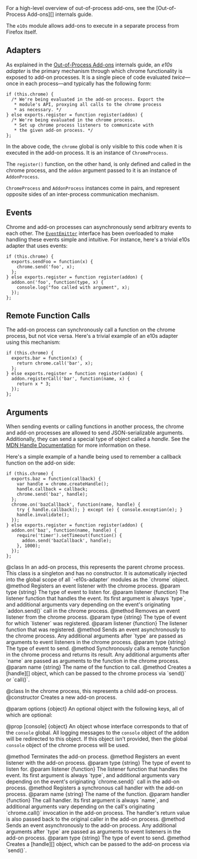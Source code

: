<span class="aside">
For a high-level overview of out-of-process add-ons, see the [Out-of-Process Add-ons][] internals guide.
</span>

The `e10s` module allows add-ons to execute in a separate process from Firefox
itself.

## Adapters ##

As explained in the [Out-of-Process Add-ons][] internals guide, an *e10s
adapter* is the primary mechanism through which chrome functionality is exposed
to add-on processes. It is a single piece of code evaluated *twice*&mdash;once
in each process&mdash;and typically has the following form:

    if (this.chrome) {
      /* We're being evaluated in the add-on process. Export the
       * module's API, proxying all calls to the chrome process
       * as necessary. */
    } else exports.register = function register(addon) {
      /* We're being evaluated in the chrome process.
       * Set up chrome process listeners to communicate with
       * the given add-on process. */
    };

In the above code, the `chrome` global is only visible to this code when it is
executed in the add-on process. It is an instance of `ChromeProcess`.

The `register()` function, on the other hand, is only defined and called in the
chrome process, and the `addon` argument passed to it is an instance of
`AddonProcess`.

`ChromeProcess` and `AddonProcess` instances come in pairs, and represent
opposite sides of an inter-process communication mechanism.

  [Out-of-Process Add-ons]: dev-guide/module-development/e10s.html

## Events ##

Chrome and add-on processes can asynchronously send arbitrary events to each
other. The <code>[EventEmitter][]</code> interface has been overloaded to make
handling these events simple and intuitive. For instance, here's a trivial e10s
adapter that uses events:

    if (this.chrome) {
      exports.sendFoo = function(x) {
        chrome.send('foo', x);
      };
    } else exports.register = function register(addon) {
      addon.on('foo', function(type, x) {
        console.log("foo called with argument", x);
      });
    };

  [EventEmitter]: packages/api-utils/docs/events.html

## Remote Function Calls ##

The add-on process can synchronously call a function on the chrome process, but
not vice versa. Here's a trivial example of an e10s adapter using this
mechanism:

    if (this.chrome) {
      exports.bar = function(x) {
        return chrome.call('bar', x);
      };
    } else exports.register = function register(addon) {
      addon.registerCall('bar', function(name, x) {
        return x * 3;
      });
    };

## Arguments ##

When sending events or calling functions in another process, the chrome and
add-on processes are allowed to send JSON-serializable arguments. Additionally,
they can send a special type of object called a *handle*. See the
[MDN Handle Documentation][] for more information on these.

Here's a simple example of a handle being used to remember a callback function
on the add-on side:

    if (this.chrome) {
      exports.baz = function(callback) {
        var handle = chrome.createHandle();
        handle.callback = callback;
        chrome.send('baz', handle);
      };
      chrome.on('bazCallback', function(name, handle) {
        try { handle.callback(); } except (e) { console.exception(e); }
        handle.invalidate();
      });
    } else exports.register = function register(addon) {
      addon.on('baz', function(name, handle) {
        require('timer').setTimeout(function() {
          addon.send('bazCallback', handle);
        }, 1000);
      });
    };

  [MDN Handle Documentation]: https://developer.mozilla.org/en/Jetpack_Processes#Handles

<api name="ChromeProcess">
@class
  In an add-on process, this represents the parent chrome process. This class is
  a singleton and has no constructor. It is automatically injected into the
  global scope of all `-e10s-adapter` modules as the `chrome` object.

<api name="on">
@method
  Registers an event listener with the chrome process.
@param type {string}
  The type of event to listen for.
@param listener {function}
  The listener function that handles the event. Its first argument is always
  `type`, and additional arguments vary depending on the event's originating
  `addon.send()` call in the chrome process.
</api>

<api name="removeListener">
@method
  Removes an event listener from the chrome process.
@param type {string}
  The type of event for which `listener` was registered.
@param listener {function}
  The listener function that was registered.
</api>

<api name="send">
@method
  Sends an event asynchronously to the chrome process. Any additional arguments
  after `type` are passed as arguments to event listeners in the chrome process.
@param type {string}
  The type of event to send.
</api>

<api name="call">
@method
  Synchronously calls a remote function in the chrome process and returns its
  result. Any additional arguments after `name` are passed as arguments to the
  function in the chrome process.
@param name {string}
  The name of the function to call.
</api>

<api name="createHandle">
@method
  Creates a [handle][] object, which can be passed to the chrome process via
  `send()` or `call()`.

  [handle]: https://developer.mozilla.org/en/Jetpack_Processes#Handles
</api>

</api>

<api name="AddonProcess">
@class
  In the chrome process, this represents a child add-on process.

<api name="AddonProcess">
@constructor
  Creates a new add-on process.

@param options {object}
  An optional object with the following keys, all of which are optional:

  @prop [console] {object}
    An object whose interface corresponds to that of the `console` global. All
    logging messages to the `console` object of the addon will be redirected to
    this object. If this object isn't provided, then the global `console` object
    of the chrome process will be used.
</api>

<api name="destroy">
@method
  Terminates the add-on process.
</api>

<api name="on">
@method
  Registers an event listener with the add-on process.
@param type {string}
  The type of event to listen for.
@param listener {function}
  The listener function that handles the event. Its first argument is always
  `type`, and additional arguments vary depending on the event's originating
  `chrome.send()` call in the add-on process.
</api>

<api name="registerCall">
@method
  Registers a synchronous call handler with the add-on process.
@param name {string}
  The name of the function.
@param handler {function}
  The call handler. Its first argument is always `name`, and additional
  arguments vary depending on the call's originating `chrome.call()` invocation
  in the add-on process. The handler's return value is also passed back to the
  original caller in the add-on process.
</api>

<api name="send">
@method
  Sends an event asynchronously to the add-on process. Any additional arguments
  after `type` are passed as arguments to event listeners in the add-on process.
@param type {string}
  The type of event to send.
</api>

<api name="createHandle">
@method
  Creates a [handle][] object, which can be passed to the add-on process via
  `send()`.

  [handle]: https://developer.mozilla.org/en/Jetpack_Processes#Handles
</api>

</api>
